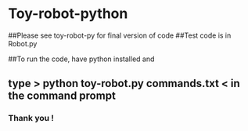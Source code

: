 # Toy-robot-python

##Please see toy-robot-py for final version of code
##Test code is in Robot.py


##To run the code, have python installed and
## type > python toy-robot.py commands.txt < in the command prompt


### Thank you ! ###
